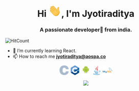 <h1 align="center">Hi <img src="https://raw.githubusercontent.com/ABSphreak/ABSphreak/master/gifs/Hi.gif" width="40px" />, I'm Jyotiraditya</h1>
<h3 align="center">A passionate developer🎯 from india.</h3>

![HitCount](https://komarev.com/ghpvc/?username=imjyotiraditya&style=flat-square&color=brightgreen&label=hits)

- 🌱 I’m currently learning React.
- 📫 How to reach me **jyotiraditya@aospa.co**

<p align="center">
	<img src="https://raw.githubusercontent.com/devicons/devicon/master/icons/c/c-original.svg" alt="c" width="30" height="30"/>
        <img src="https://raw.githubusercontent.com/devicons/devicon/master/icons/cplusplus/cplusplus-original.svg" alt="cplusplus" width="30" height="30"/>
	<img src="https://raw.githubusercontent.com/devicons/devicon/master/icons/android/android-original-wordmark.svg" alt="android" width="30" height="30"/>
	<img src="https://raw.githubusercontent.com/devicons/devicon/master/icons/java/java-original.svg" alt="java" width="30" height="30"/>
	<img src="https://raw.githubusercontent.com/devicons/devicon/master/icons/mysql/mysql-original-wordmark.svg" alt="mysql" width="30" height="30"/>
</p>

<p align="center">
        <img src="https://github-readme-stats.vercel.app/api?username=imjyotiraditya&show_icons=true&count_private=true&title_color=2e2e2e&&icon_color=2e2e2e&hide=issues" alt"imjyotiraditya" />
</p>
